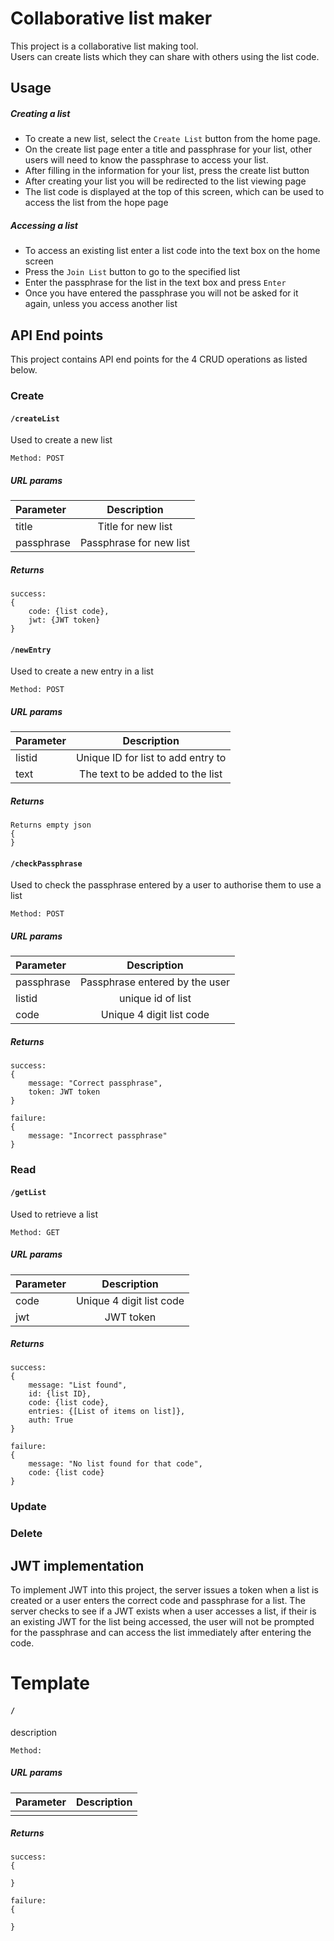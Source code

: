 # Collaborative list maker

This project is a collaborative list making tool.  
Users can create lists which they can share with others using the list code.

## Usage
##### Creating a list
* To create a new list, select the `Create List` button from the home page.
* On the create list page enter a title and passphrase for your list, other users will need to know the passphrase to access your list.
* After filling in the information for your list, press the create list button
* After creating your list you will be redirected to the list viewing page
* The list code is displayed at the top of this screen, which can be used to access the list from the hope page


##### Accessing a list
* To access an existing list enter a list code into the text box on the home screen
* Press the `Join List` button to go to the specified list
* Enter the passphrase for the list in the text box and press `Enter` 
* Once you have entered the passphrase you will not be asked for it again, unless you access another list

## API End points
This project contains API end points for the 4 CRUD operations as listed below.

### Create

#### `/createList`
Used to create a new list

`Method: POST` 
##### URL params
| Parameter  |Description              |
| :----------| :-----------------------:|
|   title    | Title for new list |
|passphrase|Passphrase for new list|

##### Returns
```
success: 
{
    code: {list code},
    jwt: {JWT token}
}

```

#### `/newEntry`
Used to create a new entry in a list

`Method: POST` 
##### URL params
| Parameter |Description              |
| :----------| :-----------------------:|
|     listid | Unique ID for list to add entry to|
| text|  The text to be added to the list|


##### Returns
```
Returns empty json
{
}
```


#### `/checkPassphrase`
Used to check the passphrase entered by a user to authorise them to use a list

`Method: POST` 
##### URL params
| Parameter |Description              |
| :----------| :-----------------------:|
|     passphrase  | Passphrase entered by the user|
|listid| unique id of list| 
|code| Unique 4 digit list code|


##### Returns
```
success: 
{
    message: "Correct passphrase",
    token: JWT token
}

failure:
{
    message: "Incorrect passphrase"
}
```

### Read

#### `/getList`
Used to retrieve a list

`Method: GET` 
##### URL params
| Parameter  |Description              |
| :----------| :-----------------------:|
| code        |Unique 4 digit list code |
|jwt |JWT token|

##### Returns
```
success: 
{
    message: "List found",
    id: {list ID},
    code: {list code},
    entries: {[List of items on list]},
    auth: True
}

failure:
{
    message: "No list found for that code",
    code: {list code}
}
```
### Update

### Delete


## JWT implementation
To implement JWT into this project, the server issues a token when a list is created or a user enters the correct code and passphrase for a list.
The server checks to see if a JWT exists when a user accesses a list, if their is an existing JWT for the list being accessed, the user will not be prompted for the passphrase and can access the list immediately after entering the code.



# Template
#### `/`
description

`Method: ` 
##### URL params
| Parameter  |Description              |
| :----------:| :-----------------------:|
|       |      | 


##### Returns
```
success: 
{

}

failure:
{

}
```